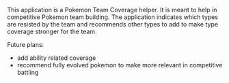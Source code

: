 This application is a Pokemon Team Coverage helper. It is meant to help in competitive Pokemon team building. The application indicates which types are resisted by the team and recommends other types to add to make type coverage stronger for the team. 

Future plans:
- add ability related coverage
- recommend fully evolved pokemon to make more relevant in competitive battling
